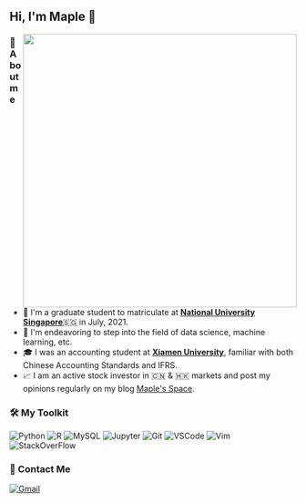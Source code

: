 ## Hi, I'm Maple 👋

<!--
**ForstMaple/ForstMaple** is a ✨ _special_ ✨ repository because its `README.md` (this file) appears on your GitHub profile.

Here are some ideas to get you started:

- 🔭 I’m currently working on ...
- 🌱 I’m currently learning ...
- 👯 I’m looking to collaborate on ...
- 🤔 I’m looking for help with ...
- 💬 Ask me about ...
- 📫 How to reach me: ...
- 😄 Pronouns: ...
- ⚡ Fun fact: ...
-->
<img align="right" src="https://github-readme-stats.vercel.app/api?username=ForstMaple&show_icons=true&icon_color=CE1D2D&text_color=718096&bg_color=ffffff&hide_border=true&include_all_commits=true" width="480px">

### 🍁️ About me
- 🏫 I'm a graduate student to matriculate at [**National University Singapore**](https://nus.edu.sg)🇸🇬 in July, 2021.
- 🤯 I'm endeavoring to step into the field of data science, machine learning, etc.
- 🎓 I was an accounting student at [**Xiamen University**](https://www.xmu.edu.cn), familiar with both Chinese Accounting Standards and IFRS.
- 📈 I am an active stock investor in 🇨🇳 & 🇭🇰 markets and post my opinions regularly on my blog [Maple's Space](https://maplefeng.space).

### 🛠️ My Toolkit
![Python][shield_python] ![R][shield_R] ![MySQL][shield_mysql] ![Jupyter][shield_Jupyter] ![Git][shield_git]
![VSCode][shield_vs-code] ![Vim][shield_vim] ![StackOverFlow][shield_StackOverFlow]

### 📮️ Contact Me
[![Gmail][shield_Gmail]](mailto:ForstMaple@gmail.com)



<!-- Shield Links -->
[shield_git]: https://img.shields.io/badge/git-%23F05033.svg?style=for-the-badge&logo=git&logoColor=white
[shield_mysql]: https://img.shields.io/badge/mysql-%2300f.svg?style=for-the-badge&logo=mysql&logoColor=white
[shield_python]: https://img.shields.io/badge/python-%2314354C.svg?style=for-the-badge&logo=python&logoColor=white
[shield_vs-code]: https://img.shields.io/badge/VisualStudioCode-0078d7.svg?style=for-the-badge&logo=visual-studio-code&logoColor=white
[shield_R]: https://img.shields.io/badge/R-276DC3?style=for-the-badge&logo=r&logoColor=white
[shield_markdown]: https://img.shields.io/badge/Markdown-000000?style=for-the-badge&logo=markdown&logoColor=white
[shield_Gmail]: https://img.shields.io/badge/Gmail-D14836?style=for-the-badge&logo=gmail&logoColor=white
[shield_Xcode]: https://img.shields.io/badge/Xcode-007ACC?style=for-the-badge&logo=Xcode&logoColor=white
[shield_Vim]: https://img.shields.io/badge/VIM-%2311AB00.svg?style=for-the-badge&logo=vim&logoColor=white
[shield_StackOverFlow]: https://img.shields.io/badge/-Stackoverflow-FE7A16?style=for-the-badge&logo=stack-overflow&logoColor=white
[shield_pandas]: https://img.shields.io/badge/pandas-%23150458.svg?style=for-the-badge&logo=pandas&logoColor=white
[shield_numpy]: https://img.shields.io/badge/numpy-%23013243.svg?style=for-the-badge&logo=numpy&logoColor=white
[shield_Jupyter]: https://img.shields.io/badge/Jupyter-%23F37626.svg?style=for-the-badge&logo=Jupyter&logoColor=white
